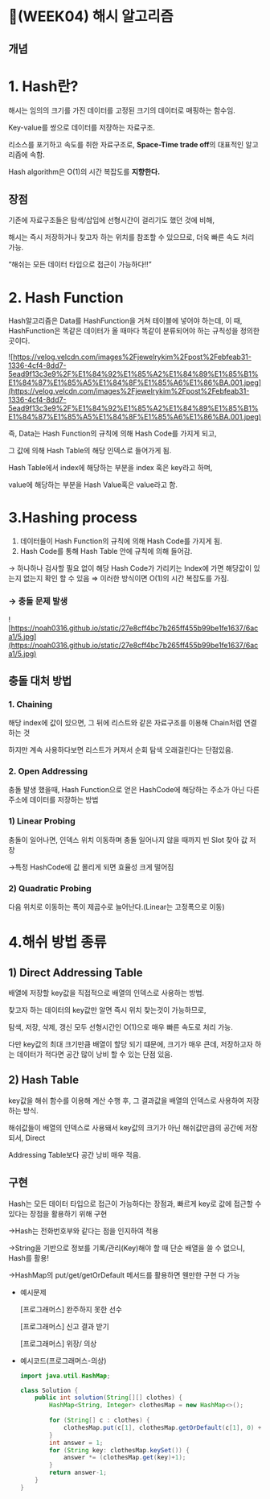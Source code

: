 # 🧩(WEEK04) 해시 알고리즘

## 개념

# 1. Hash란?

해시는 임의의 크기를 가진 데이터를 고정된 크기의 데이터로 매핑하는 함수임.

Key-value를 쌍으로 데이터를 저장하는 자료구조.

리소스를 포기하고 속도를 취한 자료구조로, **Space-Time trade off**의 대표적인 알고리즘에 속함.

Hash algorithm은 O(1)의 시간 복잡도를 **지향한다.**

## 장점

기존에 자료구조들은 탐색/삽입에 선형시간이 걸리기도 했던 것에 비해,

해시는 즉시 저장하거나 찾고자 하는 위치를 참조할 수 있으므로, 더욱 빠른 속도 처리 가능.

“해쉬는 모든 데이터 타입으로 접근이 가능하다!!”

# 2. Hash Function

Hash알고리즘은 Data를 HashFunction을 거쳐 테이블에 넣어야 하는데,
이 때, HashFunction은 똑같은 데이터가 올 때마다 똑같이 분류되어야 하는 규칙성을 정의한 곳이다.

![https://velog.velcdn.com/images%2Fjewelrykim%2Fpost%2Febfeab31-1336-4cf4-8dd7-5ead9f13c3e9%2F%E1%84%92%E1%85%A2%E1%84%89%E1%85%B1%E1%84%87%E1%85%A5%E1%84%8F%E1%85%A6%E1%86%BA.001.jpeg](https://velog.velcdn.com/images%2Fjewelrykim%2Fpost%2Febfeab31-1336-4cf4-8dd7-5ead9f13c3e9%2F%E1%84%92%E1%85%A2%E1%84%89%E1%85%B1%E1%84%87%E1%85%A5%E1%84%8F%E1%85%A6%E1%86%BA.001.jpeg)

즉, Data는 Hash Function의 규칙에 의해 Hash Code를 가지게 되고,

그 값에 의해 Hash Table의 해당 인덱스로 들어가게 됨.

Hash Table에서 index에 해당하는 부분을 index 혹은 key라고 하며,

value에 해당하는 부분을 Hash Value혹은 value라고 함.

# 3.Hashing process

1. 데이터들이 Hash Function의 규칙에 의해 Hash Code를 가지게 됨.
2. Hash Code를 통해 Hash Table 안에 규칙에 의해 들어감.

→ 하나하나 검사할 필요 없이 해당 Hash Code가 가리키는 Index에 가면 해당값이 있는지 없는지 확인 할 수 있음  ⇒ 이러한 방식이면 O(1)의 시간 복잡도를 가짐.

### → 충돌 문제 발생

![https://noah0316.github.io/static/27e8cff4bc7b265ff455b99be1fe1637/6aca1/5.jpg](https://noah0316.github.io/static/27e8cff4bc7b265ff455b99be1fe1637/6aca1/5.jpg)

## 충돌 대처 방법

### 1. Chaining

해당 index에 값이 있으면, 그 뒤에 리스트와 같은 자료구조를 이용해 Chain처럼 연결하는 것

하지만 계속 사용하다보면 리스트가 커져서 순회 탐색 오래걸린다는 단점있음.

### 2. Open Addressing

충돌 발생 했을때, Hash Function으로 얻은 HashCode에 해당하는 주소가 아닌
다른 주소에 데이터를 저장하는 방법

### 1) **Linear Probing**

충돌이 일어나면, 인덱스 위치 이동하며 충돌 일어나지 않을 때까지 빈 Slot 찾아 값 저장

→특정 HashCode에 값 몰리게 되면 효율성 크게 떨어짐

### 2) Quadratic Probing

다음 위치로 이동하는 폭이 제곱수로 늘어난다.(Linear는 고정폭으로 이동)

# 4.해쉬 방법 종류

## 1) Direct Addressing Table

배열에 저장할 key값을 직접적으로 배열의 인덱스로 사용하는 방법.

찾고자 하는 데이터의 key값만 알면 즉시 위치 찾는것이 가능하므로,

탐색, 저장, 삭제, 갱신 모두 선형시간인 O(1)으로 매우 빠른 속도로 처리 가능.

다만 key값의 최대 크기만큼 배열이 할당 되기 떄문에, 크기가 매우 큰데, 저장하고자 하는 데이터가 적다면 공간 많이 낭비 할 수 있는 단점 있음.

## 2) Hash Table

key값을 해쉬 함수를 이용해 계산 수행 후, 그 결과값을 배열의 인덱스로 사용하여 저장하는 방식.

해쉬값들이 배열의 인덱스로 사용돼서 key값의 크기가 아닌 해쉬값만큼의 공간에 저장되서,  Direct

Addressing Table보다 공간 낭비 매우 적음.

## 구현

Hash는 모든 데이터 타입으로 접근이 가능하다는 장점과, 
빠르게 key로 값에 접근할 수 있다는 장점을 활용하기 위해 구현

→Hash는 전화번호부와 같다는 점을 인지하여 적용

→String을 기반으로 정보를 기록/관리(Key)해야 할 때 단순 배열을 쓸 수 없으니, Hash를 활용!

→HashMap의 put/get/getOrDefault 메서드를 활용하면 웬만한 구현 다 가능

- 예시문제
    
    [프로그래머스]  완주하지 못한 선수
    
    [프로그래머스] 신고 결과 받기
    
    [프로그래머스] 위장/ 의상
    
- 예시코드(프로그래머스-의상)
    
    ```java
    import java.util.HashMap;
    
    class Solution {
        public int solution(String[][] clothes) {
        	HashMap<String, Integer> clothesMap = new HashMap<>();
        	
        	for (String[] c : clothes) {
        		clothesMap.put(c[1], clothesMap.getOrDefault(c[1], 0) + 1);
        	}
        	int answer = 1;
        	for (String key: clothesMap.keySet()) {
        		answer *= (clothesMap.get(key)+1);
        	}
        	return answer-1;
        }
    }
    ```
